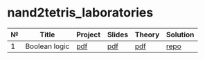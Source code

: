 # nand2tetris_laboratories

| № | Title | Project | Slides | Theory | Solution |
|---|-------|---------|--------|--------|----------|
| 1 | Boolean logic | [pdf](https://github.com/PatriotRossii/nand2tetris_materials/blob/98c4c54957e844caafb8fa07a3fbf306320ec6c0/projects/project_01/project.pdf) | [pdf](https://github.com/PatriotRossii/nand2tetris_materials/blob/98c4c54957e844caafb8fa07a3fbf306320ec6c0/projects/project_01/slides.pdf) | [pdf](https://github.com/PatriotRossii/nand2tetris_materials/blob/98c4c54957e844caafb8fa07a3fbf306320ec6c0/projects/project_01/theory.pdf) | [repo](https://github.com/PatriotRossii/nand2tetris_laboratories_0) |